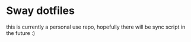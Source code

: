 # Sway dotfiles

this is currently a personal use repo, hopefully there will be sync script in the future :)
